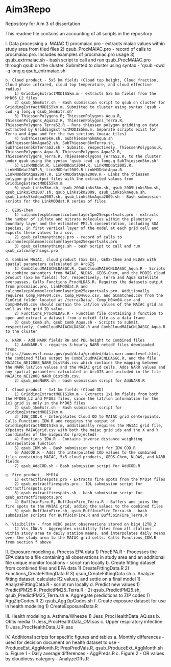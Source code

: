 # Aim3Repo
Repository for Aim 3 of dissertation

This readme file contains an accounting of all scripts in  the repository

I. Data processing
	a. MAIAC
		1) procmaiac.pro - extracts maiac values within study area from tiled files
		2) qsub_ProcMAIAC.pro - record of calls to procmaiac.pro. Includes examples of procmaiac.pro usage
		3) qsub_extrmaiac.sh - bash script to call and run qsub_ProcMAIAC.pro through qsub on the cluster. Submitted to cluster using syntax - 'qsub -cwd -q long.q qsub_extrmaiac.sh'

	b. Cloud product - 5x5 km fields (Cloud top height, Cloud fraction, Cloud phase infrared, cloud top temperature, and cloud effective radius)
		1) GriddingExtractMODIS5km.m - extracts 5x5 km fields from the M*D06_L2 files
		2) qsub_5kmExtr.sh - Bash submission script to qsub on cluster for GriddingExtractMODIS5km.m. Submitted to cluster using syntax 'qsub -cwd -q long.q qsub_5kmExtr.sh'
		3) ThiessenPolygons.R; ThiessenPolygons_Aqua.R, ThiessenPolygons_AquaS2.R, ThiessenPolygons_Terra.R, ThiessenPolygons_TerraS2.R - Runs thiessen polygon gridding on data extracted by GriddingExtractMODIS5km.m. Separate scripts exist for Terra and Aqua and for the two sections (maiac tiles)
		4) SubThiessen5km.sh, SubThiessen5kmAqua.sh SubThiessen5kmAquaS2.sh, SubThiessen5kmTerra.sh, SubThiessen5kmTerraS2.sh - Submits, respectively, ThiessenPolygons.R, ThiessenPolygons_Aqua.R, ThiessenPolygons_AquaS2.R, ThiessenPolygons_Terra.R, ThiessenPolygons_TerraS2.R, to the cluster under qsub using the syntax 'qsub -cwd -q long.q SubThiessen5km.sh'
		5) LinkMODdat.R, LinkMODdat2004.R, LinkMODdat2005.R, LinkMODdat2007.R, LinkMODdat2009.R LinkMODdatAqua.R. LinkMODdatAqua2007.R, LinkMODdatAqua2009.R - Links the thiessen polygon grid output files with the extracted values from GriddingExtractMODIS5km.m
		6) qsub_Links5km.sh, qsub_2004Links5km.sh, qsub_2005Links5km.sh, qsub_Links5km2007.sh, qsub_Links5km2009, qsub_Links5kmAqua.sh, qsub_Links5kmAqua2007.sh, qsub_Links5kmAqua2009.sh - Bash submission scripts for the LinkMODdat.R series of files
	
	c. GEOS-Chem
		1) calcnmolecpblnmoelccolumnlayer1pm25exportvals.pro - extracts the number of sulfate and nitrate molecules within the planetary boundary layer and the estimated PM2.5 concentration, including SOA species, in first vertical layer of the model at each grid cell and exports these values to a csv. 
		2) qsub_calcmanythings.pro - record of calls to calcnmolecpblnmoelccolumnlayer1pm25exportvals.pro
		3) qsub_calcmanythings.sh - bash script to call and run qsub_calcmanythings.pro

	d. Combine MAIAC, cloud product (5x5 km), GEOS-Chem and NLDAS with spatial parameters calculated in ArcGIS
		1) CombCloudMAIACNLDASGC.R, CombCloudMAIACNLDASGC_Aqua.R - Scripts to combine paramters from MAIAC, NLDAS, GEOS-Chem, and the MODIS cloud product (5x5 km fields) for, respectively, Terra and Aqua satellite overpasses. Calls Functions_ProcNLDAS.R. Requires the datasets output from procmaiac.pro, LinkMODdat.R and calcnmolecpblnmoelccolumnlayer1pm25exportvals.pro. Additionally requires Comp_H04v04.csv, Comp_H04v05.csv, and GCmatched.csv from the FinGrid folder located at /terra/Data/. Comp_H04v04.csv and CompH04v05.csv should contain the lat/lon values of the MAIAC grid as well as the grid ID value.
		2) Functions_ProcNLDAS.R - Function file containing a function to open and extract a dataset from a netcdf file as a data frame
		3) qsub_Comb.sh, qsub_Comb_Aqua.sh - Scripts to submit, respectively, CombCloudMAIACNLDASGC.R and CombCloudMAIACNLDASGC_Aqua.R to the cluster
	
	e. NARR - Add NARR fields RH and PBL height to Combined files
		1) AddNARR.R - requires 3-hourly NARR netcdf files downloaded from: https://www.esrl.noaa.gov/psd/data/gridded/data.narr.monolevel.html, the combined files output by CombCloudMAIACNLDASGC.R, and the file MAIACto_NEI2008_NARR_DistRds.csv which contains the mapping between the NARR lat/lon values and the MAIAC grid cells. Adds NARR values and any spatial parameters calculated in ArcGIS and included in the file MAIACto_NEI2008_NARR_DistRds.csv. 
		2) qsub_AddNARR.sh - bash submission script for AddNARR.R
	
	f. Cloud product - 1x1 km fields (Cloud OD)
		1) GriddingExtractMODIS1km.m - Extracts 1x1 km fields from both the M*D06_L2 and M*D03 files, since the lat/lon information for the 1x1 grid is only in the M*D03 files
		2) qsub_1kmExtr.sh - Bash submission script for GriddingExtractMODIS1km.m
		3) IDW_COD.R - Interpolates Cloud OD to MAIAC grid centerpoints. Calls Functions_IDW.R and requires the output of GriddingExtractMODIS1km.m, additionally requires the MAIAC grid file, XYpoints_MAIACgrid.csv with both the maiac grid ids and the X and Y coordinates of the midpoints (projected)
		4) Functions_IDW.R - Contains inverse distance weighting interpolation function
		5) qsub_IDW.sh - Bash submission script for IDW_COD.R
		6) AddCOD.R - Adds the interpolated COD values to the combined files containing MAIAC, 5x5 cloud products, GEOS-Chem, NLDAS, and NARR fields
		7) qsub_AddCOD.sh - Bash submission script for AddCOD.R
	
	g. Fire product - M*D14
		1) extractfirespots.pro - Extracts fire spots from the M*D14 files
		2) qsub_extractfirespots.pro - IDL submission script for extractfirespots.pro
		3) qsub_extractfirespots.sh - bash submission script for qsub_extractfirespots.pro
		4) BuffJoinFire.R, BuffJoinFire_Terra.R - Buffers and joins the fire spots to the MAIAC grid, adding the values to the combined files
		5) qsub_BuffJoinFire.sh, qsub_BuffJoinFire_Terra.sh - bash submission scripts for BuffJoinFire.R and BuffJoinFire_Terra.R

	h. Visibility - from NCDC point observations stored on big4_12TB_2
		1) Vis_IDW.R - Aggregates visibility files from all stations within study area to daily station means, and interpolates daily means over the study area to the MAIAC grid cells. Calls Functions_IDW.R from section f above

II. Exposure modeling
	a. Process EPA data
		1) ProcEPA.R - Processes the EPA data to a file containing all observations in study area and an additional file unique monitor locations - script run locally
	b. Create fitting dataset from combined files and EPA data
		1) CreateFittingData.R
		2) Functions_CreateFittingData.R
		3) qsub_CreateFittingData.sh
	c. Analyze fitting dataset, calculate R2 values, and settle on a final model
		1) AnalyzeFittingData.R - script run locally
	d. Predict new values
		1) PredictPM25.R, PredictPM25_Terra.R - 
		2) qsub_PredictPM25.sh, qsub_PredictPM25_Terra.sh
	e. Aggregate predictions to ZIP codes
		1) AggZipCodes.R
		2) qsub_AggZipCodes.sh
	f. Create exposure dataset for use in health modeling
		1) CreateExposureData.R

III. Health modeling
	a. Asthma/Wheeze
		1) Jess_ProcHealthData_AQ.sas
	b. Otitis media
		1) Jess_ProcHealthData_OM.sas
	c. Upper respiratory infection
		1) Jess_ProcHealthData_URI.sas

IV. Additional scripts for specific figures and tables
	a. Monthly differences - used for decision document on health dataset to use - ProduceEst_AggMonth.R; PrepPredVals.R, qsub_ProduceExt_AggMonth.sh
	b. Figure 1 - Daily average differences - AggPreds.R
	c. Figure 2 - OR values by cloudiness category - AnalyzeORs.R


